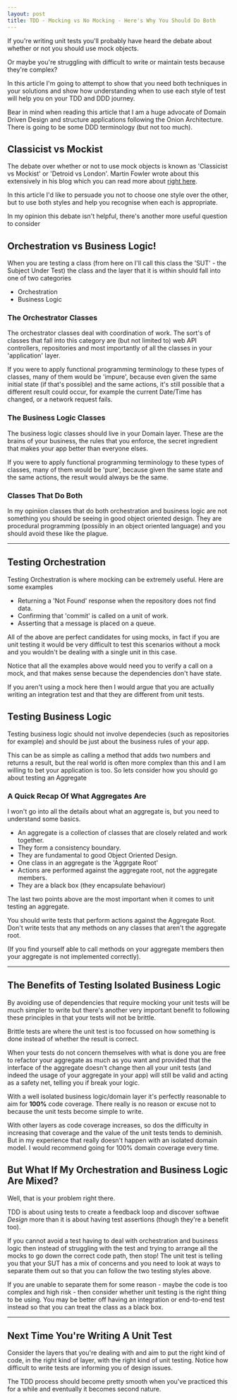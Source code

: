 ```yaml
---
layout: post
title: TDD - Mocking vs No Mocking - Here's Why You Should Do Both
---
```

If you're writing unit tests you'll probably have heard the debate about whether or not you should use mock objects. 

Or maybe you're struggling with difficult to write or maintain tests because they're complex?

In this article I'm going to attempt to show that you need both techniques in your solutions and show how understanding when to use each style of test will help you on your TDD and DDD journey.

Bear in mind when reading this article that I am a huge advocate of Domain Driven Design and structure applications following the Onion Architecture. There is going to be some DDD terminology (but not too much).

## Classicist vs Mockist
The debate over whether or not to use mock objects is known as 'Classicist vs Mockist' or 'Detroid vs London'. Martin Fowler wrote about this extensively in his blog which you can read more about [right here](https://martinfowler.com/articles/mocksArentStubs.html#ClassicalAndMockistTesting).

In this article I'd like to persuade you not to choose one style over the other, but to use both styles and help you recognise when each is appropriate.

In my opinion this debate isn't helpful, there's another more useful question to consider

## Orchestration vs Business Logic!
When you are testing a class (from here on I'll call this class the 'SUT' - the Subject Under Test) the class and the layer that it is within should fall into one of two categories
- Orchestration
- Business Logic

### The Orchestrator Classes
The orchestrator classes deal with coordination of work. The sort's of classes that fall into this category are (but not limited to) web API controllers, repositories and most importantly of all the classes in your 'application' layer.

If you were to apply functional programming terminology to these types of classes, many of them would be 'impure', because even given the same initial state (if that's possible) and the same actions, it's still possible that a different result could occur, for example the current Date/Time has changed, or a network request fails.

### The Business Logic Classes
The business logic classes should live in your Domain layer. These are the brains of your business, the rules that you enforce, the secret ingredient that makes your app better than everyone elses.

If you were to apply functional programming terminology to these types of classes, many of them would be 'pure', because given the same state and the same actions, the result would always be the same.

### Classes That Do Both
In my opiniion classes that do both orchestration and business logic are not something you should be seeing in good object oriented design. 
They are procedural programming (possibly in an object oriented language) and you should avoid these like the plague.

---

## Testing Orchestration
Testing Orchestration is where mocking can be extremely useful.
Here are some examples
- Returning a 'Not Found' response when the repository does not find data.
- Confirming that 'commit' is called on a unit of work.
- Asserting that a message is placed on a queue.

All of the above are perfect candidates for using mocks, in fact if you are unit testing it would be very difficult to test this scenarios without a mock and you wouldn't be dealing with a single unit in this case.

Notice that all the examples above would need you to verify a call on a mock, and that makes sense because the dependencies don't have state.

If you aren't using a mock here then I would argue that you are actually writing an integration test and that they are different from unit tests.

## Testing Business Logic
Testing business logic should not involve dependecies (such as repositories for example) and should be just about the business rules of your app.

This can be as simple as calling a method that adds two numbers and returns a result, but the real world is often more complex than this and I am willing to bet your application is too. So lets consider how you should go about testing an Aggregate

### A Quick Recap Of What Aggregates Are
I won't go into all the details about what an aggregate is, but you need to understand some basics.
* An aggregate is a collection of classes that are closely related and work together. 
* They form a consistency boundary.
* They are fundamental to good Object Oriented Design.
* One class in an aggregate is the 'Aggrgate Root'
* Actions are performed against the aggregate root, not the aggregate members.
* They are a black box (they encapsulate behaviour)

The last two points above are the most important when it comes to unit testing an aggregate.

You should write tests that perform actions against the Aggregate Root. Don't write tests that any methods on any classes that aren't the aggregate root.

(If you find yourself able to call methods on your aggregate members then your aggregate is not implemented correctly).

---

## The Benefits of Testing Isolated Business Logic
By avoiding use of dependencies that require mocking your unit tests will be much simpler to write but there's another very important benefit to following these principles in that your tests will not be brittle.

Brittle tests are where the unit test is too focussed on how something is done instead of whether the result is correct.

When your tests do not concern themselves with what is done you are free to refactor your aggregate as much as you want and provided that the interface of the aggregate doesn't change then all your unit tests (and indeed the usage of your aggregate in your app) will still be valid and acting as a safety net, telling you if break your logic.

With a well isolated business logic/domain layer it's perfectly reasonable to aim for **100%** code coverage. There really is no reason or excuse not to because the unit tests become simple to write.

With other layers as code coverage increases, so dos the difficulty in increasing that coverage and the value of the unit tests tends to deminish. But in my experience that really doesn't happen with an isolated domain model. I would recommend going for 100% domain coverage every time.

## But What If My Orchestration and Business Logic Are Mixed?
Well, that is your problem right there.

TDD is about using tests to create a feedback loop and discover softwae *Design* more than it is about having test assertions (though they're a benefit too). 

If you cannot avoid a test having to deal with orchestration and business logic then instead of struggling with the test and trying to arrange all the mocks to go down the correct code path, then stop!
The unit test is telling you that your SUT has a mix of concerns and you need to look at ways to separate them out so that you can follow the two testing styles above.

If you are unable to separate them for some reason - maybe the code is too complex and high risk - then consider whether unit testing is the right thing to be using.
You may be better off having an integration or end-to-end test instead so that you can treat the class as a black box.

---

## Next Time You're Writing A Unit Test

Consider the layers that you're dealing with and aim to put the right kind of code, in the right kind of layer, with the right kind of unit testing.
Notice how difficult to write tests are informing you of design issues.

The TDD process should become pretty smooth when you've practiced this for a while and eventually it becomes second nature.